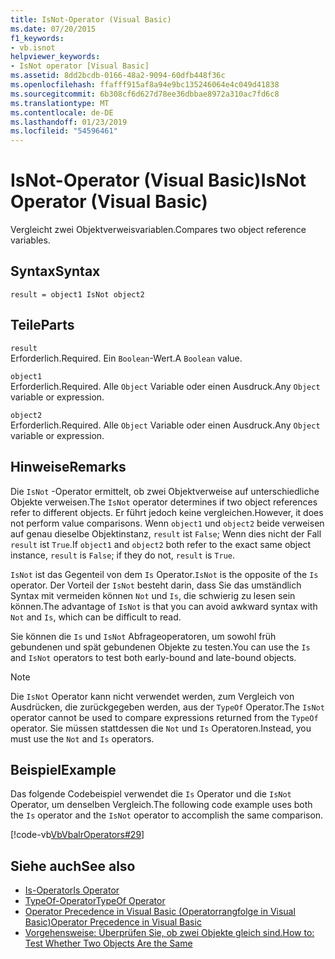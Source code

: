 ```yaml
---
title: IsNot-Operator (Visual Basic)
ms.date: 07/20/2015
f1_keywords:
- vb.isnot
helpviewer_keywords:
- IsNot operator [Visual Basic]
ms.assetid: 8dd2bcdb-0166-48a2-9094-60dfb448f36c
ms.openlocfilehash: ffafff915af8a94e9bc135246064e4c049d41838
ms.sourcegitcommit: 6b308cf6d627d78ee36dbbae8972a310ac7fd6c8
ms.translationtype: MT
ms.contentlocale: de-DE
ms.lasthandoff: 01/23/2019
ms.locfileid: "54596461"
---
```

# <a name="isnot-operator-visual-basic"></a><span data-ttu-id="6a391-102">IsNot-Operator (Visual Basic)</span><span class="sxs-lookup"><span data-stu-id="6a391-102">IsNot Operator (Visual Basic)</span></span>
<span data-ttu-id="6a391-103">Vergleicht zwei Objektverweisvariablen.</span><span class="sxs-lookup"><span data-stu-id="6a391-103">Compares two object reference variables.</span></span>  
  
## <a name="syntax"></a><span data-ttu-id="6a391-104">Syntax</span><span class="sxs-lookup"><span data-stu-id="6a391-104">Syntax</span></span>  
  
```  
result = object1 IsNot object2  
```  
  
## <a name="parts"></a><span data-ttu-id="6a391-105">Teile</span><span class="sxs-lookup"><span data-stu-id="6a391-105">Parts</span></span>  
 `result`  
 <span data-ttu-id="6a391-106">Erforderlich.</span><span class="sxs-lookup"><span data-stu-id="6a391-106">Required.</span></span> <span data-ttu-id="6a391-107">Ein `Boolean`-Wert.</span><span class="sxs-lookup"><span data-stu-id="6a391-107">A `Boolean` value.</span></span>  
  
 `object1`  
 <span data-ttu-id="6a391-108">Erforderlich.</span><span class="sxs-lookup"><span data-stu-id="6a391-108">Required.</span></span> <span data-ttu-id="6a391-109">Alle `Object` Variable oder einen Ausdruck.</span><span class="sxs-lookup"><span data-stu-id="6a391-109">Any `Object` variable or expression.</span></span>  
  
 `object2`  
 <span data-ttu-id="6a391-110">Erforderlich.</span><span class="sxs-lookup"><span data-stu-id="6a391-110">Required.</span></span> <span data-ttu-id="6a391-111">Alle `Object` Variable oder einen Ausdruck.</span><span class="sxs-lookup"><span data-stu-id="6a391-111">Any `Object` variable or expression.</span></span>  
  
## <a name="remarks"></a><span data-ttu-id="6a391-112">Hinweise</span><span class="sxs-lookup"><span data-stu-id="6a391-112">Remarks</span></span>  
 <span data-ttu-id="6a391-113">Die `IsNot` -Operator ermittelt, ob zwei Objektverweise auf unterschiedliche Objekte verweisen.</span><span class="sxs-lookup"><span data-stu-id="6a391-113">The `IsNot` operator determines if two object references refer to different objects.</span></span> <span data-ttu-id="6a391-114">Er führt jedoch keine vergleichen.</span><span class="sxs-lookup"><span data-stu-id="6a391-114">However, it does not perform value comparisons.</span></span> <span data-ttu-id="6a391-115">Wenn `object1` und `object2` beide verweisen auf genau dieselbe Objektinstanz, `result` ist `False`; Wenn dies nicht der Fall `result` ist `True`.</span><span class="sxs-lookup"><span data-stu-id="6a391-115">If `object1` and `object2` both refer to the exact same object instance, `result` is `False`; if they do not, `result` is `True`.</span></span>  
  
 <span data-ttu-id="6a391-116">`IsNot` ist das Gegenteil von dem `Is` Operator.</span><span class="sxs-lookup"><span data-stu-id="6a391-116">`IsNot` is the opposite of the `Is` operator.</span></span> <span data-ttu-id="6a391-117">Der Vorteil der `IsNot` besteht darin, dass Sie das umständlich Syntax mit vermeiden können `Not` und `Is`, die schwierig zu lesen sein können.</span><span class="sxs-lookup"><span data-stu-id="6a391-117">The advantage of `IsNot` is that you can avoid awkward syntax with `Not` and `Is`, which can be difficult to read.</span></span>  
  
 <span data-ttu-id="6a391-118">Sie können die `Is` und `IsNot` Abfrageoperatoren, um sowohl früh gebundenen und spät gebundenen Objekte zu testen.</span><span class="sxs-lookup"><span data-stu-id="6a391-118">You can use the `Is` and `IsNot` operators to test both early-bound and late-bound objects.</span></span>  
  
> [!NOTE]
>  <span data-ttu-id="6a391-119">Die `IsNot` Operator kann nicht verwendet werden, zum Vergleich von Ausdrücken, die zurückgegeben werden, aus der `TypeOf` Operator.</span><span class="sxs-lookup"><span data-stu-id="6a391-119">The `IsNot` operator cannot be used to compare expressions returned from the `TypeOf` operator.</span></span> <span data-ttu-id="6a391-120">Sie müssen stattdessen die `Not` und `Is` Operatoren.</span><span class="sxs-lookup"><span data-stu-id="6a391-120">Instead, you must use the `Not` and `Is` operators.</span></span>  
  
## <a name="example"></a><span data-ttu-id="6a391-121">Beispiel</span><span class="sxs-lookup"><span data-stu-id="6a391-121">Example</span></span>  
 <span data-ttu-id="6a391-122">Das folgende Codebeispiel verwendet die `Is` Operator und die `IsNot` Operator, um denselben Vergleich.</span><span class="sxs-lookup"><span data-stu-id="6a391-122">The following code example uses both the `Is` operator and the `IsNot` operator to accomplish the same comparison.</span></span>  
  
 [!code-vb[VbVbalrOperators#29](../../../visual-basic/language-reference/operators/codesnippet/VisualBasic/isnot-operator_1.vb)]  
  
## <a name="see-also"></a><span data-ttu-id="6a391-123">Siehe auch</span><span class="sxs-lookup"><span data-stu-id="6a391-123">See also</span></span>
- [<span data-ttu-id="6a391-124">Is-Operator</span><span class="sxs-lookup"><span data-stu-id="6a391-124">Is Operator</span></span>](../../../visual-basic/language-reference/operators/is-operator.md)
- [<span data-ttu-id="6a391-125">TypeOf-Operator</span><span class="sxs-lookup"><span data-stu-id="6a391-125">TypeOf Operator</span></span>](../../../visual-basic/language-reference/operators/typeof-operator.md)
- [<span data-ttu-id="6a391-126">Operator Precedence in Visual Basic (Operatorrangfolge in Visual Basic)</span><span class="sxs-lookup"><span data-stu-id="6a391-126">Operator Precedence in Visual Basic</span></span>](../../../visual-basic/language-reference/operators/operator-precedence.md)
- [<span data-ttu-id="6a391-127">Vorgehensweise: Überprüfen Sie, ob zwei Objekte gleich sind.</span><span class="sxs-lookup"><span data-stu-id="6a391-127">How to: Test Whether Two Objects Are the Same</span></span>](../../../visual-basic/programming-guide/language-features/operators-and-expressions/how-to-test-whether-two-objects-are-the-same.md)
